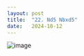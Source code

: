 ```yaml
---
layout: post
title:  "22. Nd5 Nbxd5"
date:   2024-10-12
---
```


![image]({{site.url}}/assets/meetup_photos/2024-10-12.jpg)
